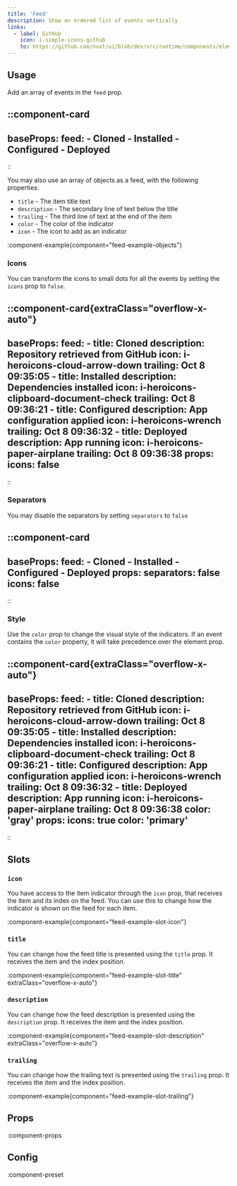 ```yaml
---
title: 'Feed'
description: Show an ordered list of events vertically
links:
  - label: GitHub
    icon: i-simple-icons-github
    to: https://github.com/nuxt/ui/blob/dev/src/runtime/components/elements/Feed.vue
---
```


## Usage

Add an array of events in the `feed` prop.

::component-card
---
baseProps:
  feed:
    - Cloned
    - Installed
    - Configured
    - Deployed
---
::

You may also use an array of objects as a feed, with the following properties:

- `title` - The item title text
- `description` - The secondary line of text below the title
- `trailing` - The third line of text at the end of the item
- `color` - The color of the indicator
- `icon` - The icon to add as an indicator

:component-example{component="feed-example-objects"}

### Icons

You can transform the icons to small dots for all the events by setting the `icons` prop to `false`.

::component-card{extraClass="overflow-x-auto"}
---
baseProps:
  feed:
    - title: Cloned
      description: Repository retrieved from GitHub
      icon: i-heroicons-cloud-arrow-down
      trailing: Oct 8 09:35:05
    - title: Installed
      description: Dependencies installed
      icon: i-heroicons-clipboard-document-check
      trailing: Oct 8 09:36:21
    - title: Configured
      description: App configuration applied
      icon: i-heroicons-wrench
      trailing: Oct 8 09:36:32
    - title: Deployed
      description: App running
      icon: i-heroicons-paper-airplane
      trailing: Oct 8 09:36:38
props:
  icons: false
---
::

### Separators

You may disable the separators by setting `separators` to `false` 

::component-card
---
baseProps:
  feed:
    - Cloned
    - Installed
    - Configured
    - Deployed
props:
  separators: false
  icons: false
---
::

### Style

Use the `color` prop to change the visual style of the indicators. If an event contains the `color` property, it will take precedence over the element prop.

::component-card{extraClass="overflow-x-auto"}
---
baseProps:
  feed:
    - title: Cloned
      description: Repository retrieved from GitHub
      icon: i-heroicons-cloud-arrow-down
      trailing: Oct 8 09:35:05
    - title: Installed
      description: Dependencies installed
      icon: i-heroicons-clipboard-document-check
      trailing: Oct 8 09:36:21
    - title: Configured
      description: App configuration applied
      icon: i-heroicons-wrench
      trailing: Oct 8 09:36:32
    - title: Deployed
      description: App running
      icon: i-heroicons-paper-airplane
      trailing: Oct 8 09:36:38
      color: 'gray'
props:
  icons: true
  color: 'primary'
---
::

## Slots

### `icon`

You have access to the item indicator through the `icon` prop, that receives the item and its index on the feed. You can use this to change how the indicator is shown on the feed for each item.

:component-example{component="feed-example-slot-icon"}

### `title`

You can change how the feed title is presented using the `title` prop. It receives the item and the index position.

:component-example{component="feed-example-slot-title" extraClass="overflow-x-auto"}

### `description`

You can change how the feed description is presented using the `description` prop. It receives the item and the index position.

:component-example{component="feed-example-slot-description" extraClass="overflow-x-auto"}

### `trailing`

You can change how the trailing text is presented using the `trailing` prop. It receives the item and the index position.

:component-example{component="feed-example-slot-trailing"}

## Props

:component-props

## Config

:component-preset
